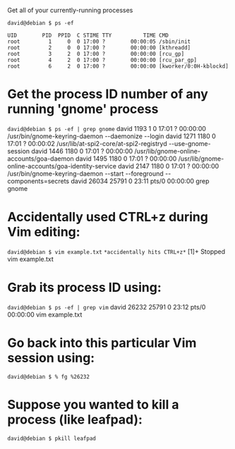 
Get all of your currently-running processes
<br />
```
david@debian $ ps -ef

UID        PID  PPID  C STIME TTY          TIME CMD
root         1     0  0 17:00 ?        00:00:05 /sbin/init
root         2     0  0 17:00 ?        00:00:00 [kthreadd]
root         3     2  0 17:00 ?        00:00:00 [rcu_gp]
root         4     2  0 17:00 ?        00:00:00 [rcu_par_gp]
root         6     2  0 17:00 ?        00:00:00 [kworker/0:0H-kblockd]
```
# Get the process ID number of any running 'gnome' process
`david@debian $ ps -ef | grep gnome`
david     1193     1  0 17:01 ?        00:00:00 /usr/bin/gnome-keyring-daemon --daemonize --login
david     1271  1180  0 17:01 ?        00:00:02 /usr/lib/at-spi2-core/at-spi2-registryd --use-gnome-session
david     1446  1180  0 17:01 ?        00:00:00 /usr/lib/gnome-online-accounts/goa-daemon
david     1495  1180  0 17:01 ?        00:00:00 /usr/lib/gnome-online-accounts/goa-identity-service
david     2147  1180  0 17:01 ?        00:00:00 /usr/bin/gnome-keyring-daemon --start --foreground --components=secrets
david    26034 25791  0 23:11 pts/0    00:00:00 grep gnome

# Accidentally used CTRL+z during Vim editing:
`david@debian $ vim example.txt`
`*accidentally hits CTRL+z*`
[1]+  Stopped                 vim example.txt

# Grab its process ID using:
`david@debian $ ps -ef | grep vim`
david    26232 25791  0 23:12 pts/0    00:00:00 vim example.txt

# Go back into this particular Vim session using:
`david@debian $ % fg %26232`

# Suppose you wanted to kill a process (like leafpad):
`david@debian $ pkill leafpad`

